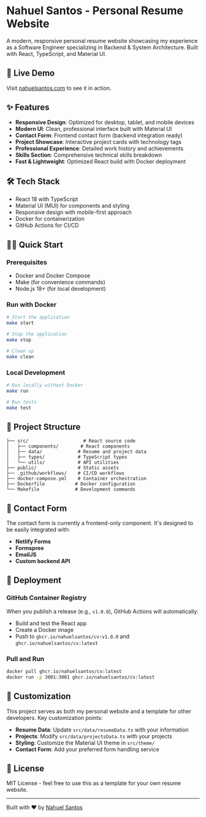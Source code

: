 # Nahuel Santos - Personal Resume Website

A modern, responsive personal resume website showcasing my experience as a Software Engineer specializing in Backend & System Architecture. Built with React, TypeScript, and Material UI.

## 🚀 Live Demo

Visit [nahuelsantos.com](https://nahuelsantos.com) to see it in action.

## ✨ Features

- **Responsive Design**: Optimized for desktop, tablet, and mobile devices
- **Modern UI**: Clean, professional interface built with Material UI
- **Contact Form**: Frontend contact form (backend integration ready)
- **Project Showcase**: Interactive project cards with technology tags
- **Professional Experience**: Detailed work history and achievements
- **Skills Section**: Comprehensive technical skills breakdown
- **Fast & Lightweight**: Optimized React build with Docker deployment

## 🛠️ Tech Stack

- React 18 with TypeScript
- Material UI (MUI) for components and styling
- Responsive design with mobile-first approach
- Docker for containerization
- GitHub Actions for CI/CD

## 🏃‍♂️ Quick Start

### Prerequisites
- Docker and Docker Compose
- Make (for convenience commands)
- Node.js 18+ (for local development)

### Run with Docker
```bash
# Start the application
make start

# Stop the application
make stop

# Clean up
make clean
```

### Local Development
```bash
# Run locally without Docker
make run

# Run tests
make test
```

## 📁 Project Structure

```
├── src/                    # React source code
│   ├── components/        # React components
│   ├── data/             # Resume and project data
│   ├── types/            # TypeScript types
│   └── utils/            # API utilities
├── public/               # Static assets
├── .github/workflows/    # CI/CD workflows
├── docker-compose.yml    # Container orchestration
├── Dockerfile           # Docker configuration
└── Makefile             # Development commands
```

## 📧 Contact Form

The contact form is currently a frontend-only component. It's designed to be easily integrated with:
- **Netlify Forms**
- **Formspree**
- **EmailJS** 
- **Custom backend API**

## 🚀 Deployment

### GitHub Container Registry
When you publish a release (e.g., `v1.0.0`), GitHub Actions will automatically:
- Build and test the React app
- Create a Docker image
- Push to `ghcr.io/nahuelsantos/cv:v1.0.0` and `ghcr.io/nahuelsantos/cv:latest`

### Pull and Run
```bash
docker pull ghcr.io/nahuelsantos/cv:latest
docker run -p 3001:3001 ghcr.io/nahuelsantos/cv:latest
```

## 🎨 Customization

This project serves as both my personal website and a template for other developers. Key customization points:

- **Resume Data**: Update `src/data/resumeData.ts` with your information
- **Projects**: Modify `src/data/projectsData.ts` with your projects
- **Styling**: Customize the Material UI theme in `src/theme/`
- **Contact Form**: Add your preferred form handling service

## 📄 License

MIT License - feel free to use this as a template for your own resume website.

---

Built with ❤️ by [Nahuel Santos](https://github.com/nahuelsantos)
